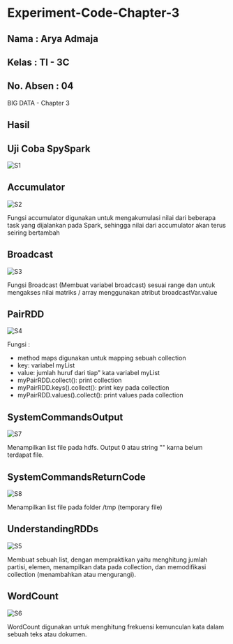 # Experiment-Code-Chapter-3
## Nama      : Arya Admaja
## Kelas     : TI - 3C
## No. Absen : 04

BIG DATA - Chapter 3

## Hasil

## Uji Coba SpySpark
![S1](https://user-images.githubusercontent.com/90190923/227858768-c8f70a57-c9e8-4f9e-ad1d-d1ae5dc6f994.jpg)

## Accumulator
![S2](https://user-images.githubusercontent.com/90190923/227859117-f8ac90a5-e535-49f3-956f-9daf6690e903.jpg)

Fungsi accumulator digunakan untuk mengakumulasi nilai dari beberapa task yang dijalankan pada Spark, sehingga nilai dari accumulator akan terus seiring bertambah

## Broadcast
![S3](https://user-images.githubusercontent.com/90190923/227859205-a83bd438-b2b2-4dbb-bae2-043c493b782a.jpg)

Fungsi Broadcast (Membuat variabel broadcast) sesuai range dan untuk mengakses nilai matriks / array menggunakan atribut broadcastVar.value

## PairRDD
![S4](https://user-images.githubusercontent.com/90190923/227859424-f2b13bf6-4a83-4280-8b24-70131ad4054b.jpg)

Fungsi :
- method maps digunakan untuk mapping sebuah collection 
- key: variabel myList
- value: jumlah huruf dari tiap" kata variabel myList
- myPairRDD.collect(): print collection
- myPairRDD.keys().collect(): print key pada collection
- myPairRDD.values().collect(): print values pada collection

## SystemCommandsOutput
![S7](https://user-images.githubusercontent.com/90190923/227860364-1cdb806f-eab5-42ad-b742-974fc14e8789.jpeg)

Menampilkan list file pada hdfs. Output 0 atau string "" karna belum terdapat file.

## SystemCommandsReturnCode
![S8](https://user-images.githubusercontent.com/90190923/227860287-326c884e-3a3f-43ac-9475-1df30761aff6.jpg)

Menampilkan list file pada folder /tmp (temporary file)

## UnderstandingRDDs
![S5](https://user-images.githubusercontent.com/90190923/227859790-749aa0d7-a43f-4b84-b419-1018d8b784ca.jpg)

Membuat sebuah list, dengan mempraktikan yaitu menghitung jumlah partisi, elemen, menampilkan data pada collection, dan memodifikasi collection (menambahkan atau mengurangi).

## WordCount
![S6](https://user-images.githubusercontent.com/90190923/227859957-33042d5b-9f19-4f9d-bb86-db2c2d395884.jpg)

WordCount digunakan untuk menghitung frekuensi kemunculan kata dalam sebuah teks atau dokumen.

